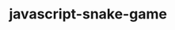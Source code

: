 # javascript-snake-game
[](https://github.com/solomonsitot/javascript-snake/blob/main/img/Screenshot%20(74).png)

